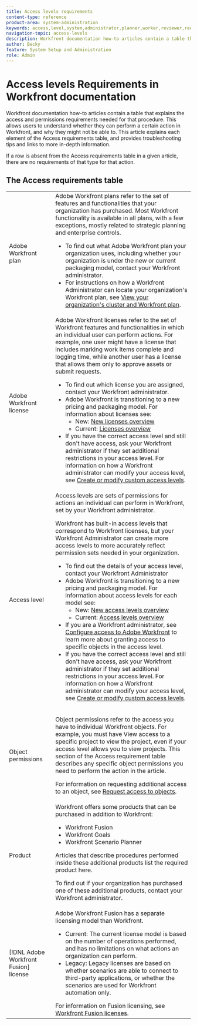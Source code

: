 ```yaml
---
title: Access levels requirements
content-type: reference
product-area: system-administration
keywords: access,level,system,administrator,planner,worker,reviewer,requestor,external,user
navigation-topic: access-levels
description: Workfront documentation how-to articles contain a table that explains the access and permissions needed for that procedure. This article explains the access requirements table in more detail and contains links for more information.
author: Becky
feature: System Setup and Administration
role: Admin
---
```

# Access levels Requirements in Workfront documentation

Workfront documentation how-to articles contain a table that explains the access and permissions requirements needed for that procedure. This allows users to understand whether they can perform a certain action in Workfront, and why they might not be able to. This article explains each element of the Access requirements table, and provides troubleshooting tips and links to more in-depth information.

If a row is absent from the Access requirements table in a given article, there are no requirements of that type for that action.

## The Access requirements table

<table style="table-layout:auto"> 
 <col> 
 <col> 
 <tbody> 
  <tr> 
   <td role="rowheader">Adobe Workfront plan</td> 
   <td> Adobe Workfront plans refer to the set of features and functionalities that your organization has purchased. Most Workfront functionality is available in all plans, with a few exceptions, mostly related to strategic planning and enterprise controls. 
   <ul><li>To find out what Adobe Workfront plan your organization uses, including whether your organization is under the new or current packaging model, contact your Workfront administrator.</li>
   <li>For instructions on how a Workfront Administrator can locate your organization's Workfront plan, see <a href="/help/quicksilver/administration-and-setup/get-started-wf-administration/firewall-overview.md#view-your-organizations-cluster-and-workfront-plan" class="MCXref xref">View your organization's cluster and Workfront plan</a>.</li></ul> </td> 
  </tr> 
  <tr> 
   <td role="rowheader">Adobe Workfront license</td> 
   <td> Adobe Workfront licenses refer to the set of Workfront features and functionalities in which an individual user can perform actions. For example, one user might have a license that includes marking work items complete and logging time, while another user has a license that allows them only to approve assets or submit requests. <p> 
   <ul>
   <li>To find out which license you are assigned, contact your Workfront administrator.</li>
   <li>Adobe Workfront is transitioning to a new pricing and packaging model. For information about licenses see:
   <ul>
   <li>New: <a href="/help/quicksilver/administration-and-setup/add-users/how-access-levels-work/licenses-overview.md" class="MCXref xref">New licenses overview</a></li>
   <li>Current: <a href="/help/quicksilver/administration-and-setup/add-users/access-levels-and-object-permissions/wf-licenses.md" class="MCXref xref">Licenses overview</a></li></ul></li>
   <li>If you have the correct access level and still don't have access, ask your Workfront administrator if they set additional restrictions in your access level. For information on how a Workfront administrator can modify your access level, see <a href="../../../administration-and-setup/add-users/configure-and-grant-access/create-modify-access-levels.md" class="MCXref xref">Create or modify custom access levels</a>.
   </ul>
      </p> </td> 
  </tr> 
  <tr> 
   <td role="rowheader">Access level</td> 
   <td> Access levels are sets of permissions for actions an individual can perform in Workfront, set by your Workfront administrator. <p>Workfront has built-in access levels that correspond to Workfront licenses, but your Workfront Administrator can create more access levels to more accurately reflect permission sets needed in your organization.</p>
   <ul>
    <li>To find out the details of your access level, contact your Workfront Administrator</li>
    <li>Adobe Workfront is transitioning to a new pricing and packaging model. For information about access levels for each model see:
   <ul>
   <li>New: <a href="/help/quicksilver/administration-and-setup/add-users/how-access-levels-work/access-level-overview.md" class="MCXref xref">New access levels overview</a></li>
   <li>Current: <a href="/help/quicksilver/administration-and-setup/add-users/access-levels-and-object-permissions/access-levels-overview.md" class="MCXref xref">Access levels overview</a></li></ul></li>
    <li>If you are a Workfront administrator, see <a href="../../../administration-and-setup/add-users/configure-and-grant-access/configure-access.md" class="MCXref xref">Configure access to Adobe Workfront</a> to learn more about granting access to specific objects in the access level.</li>  
   <li>If you have the correct access level and still don't have access, ask your Workfront administrator if they set additional restrictions in your access level. For information on how a Workfront administrator can modify your access level, see <a href="../../../administration-and-setup/add-users/configure-and-grant-access/create-modify-access-levels.md" class="MCXref xref">Create or modify custom access levels</a>.</li>
    </td>
  </tr> 
  <tr> 
   <td role="rowheader">Object permissions</td> 
   <td><p>Object permissions refer to the access you have to individual Workfront objects. For example, you must have View access to a specific project to view the project, even if your access level allows you to view projects. This section of the Access requirement table describes any specific object permissions you need to perform the action in the article.</p>
   <p>For information on requesting additional access to an object, see <a href="../../../workfront-basics/grant-and-request-access-to-objects/request-access.md" class="MCXref xref">Request access to objects</a>.</p></td> 
  </tr> 
  <tr> 
   <td role="rowheader">Product</td> 
   <td>Workfront offers some products that can be purchased in addition to Workfront:
   <ul>
   <li>Workfront Fusion</li>
   <li>Workfront Goals</li>
   <li>Workfront Scenario Planner</li>
   </ul>
   <p>Articles that describe procedures performed inside these additional products list the required product here.</p>
   <p>To find out if your organization has purchased one of these additional products, contact your Workfront administrator.</p></td> 
  </tr> 
  <tr> 
   <td role="rowheader">[!DNL Adobe Workfront Fusion] license</td> 
   <td>Adobe Workfront Fusion has a separate licensing model than Workfront. 
   <ul><li>Current: The current license model is based on the number of operations performed, and has no limitations on what actions an organization can perform. </li>
   <li>Legacy: Legacy licenses are based on whether scenarios are able to connect to third-party applications, or whether the scenarios are used for Workfront automation only. </li>
   </ul>
   For information on Fusion licensing, see <a href="/help/quicksilver/workfront-fusion/get-started/license-automation-vs-integration.md" class="MCXref xref">Workfront Fusion licenses</a>.
   </td> 
  </tr> 
 </tbody> 
</table>


